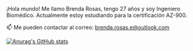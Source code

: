 <!---
BrendaRosasE/BrendaRosasE is a ✨ special ✨ repository because its `README.md` (this file) appears on your GitHub profile.
You can click the Preview link to take a look at your changes.
--->

¡Hola mundo! Me llamo Brenda Rosas, tengo 27 años y soy Ingeniero Biomédico.
Actualmente estoy estudiando para la certificación AZ-900.

📫 Me pueden contactar al correo: brenda.rosas.e@outlook.com

[![Anurag's GitHub stats](https://github-readme-stats.vercel.app/api?username=BrendaRosasE)](https://github.com/anuraghazra/github-readme-stats)
